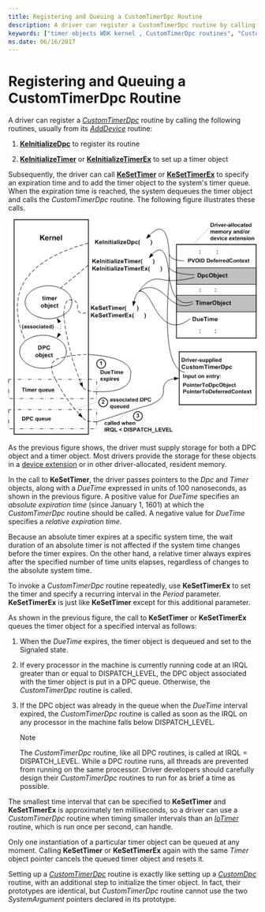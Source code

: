 ```yaml
---
title: Registering and Queuing a CustomTimerDpc Routine
description: A driver can register a CustomTimerDpc routine by calling the KeInitializeDpc, KeInitializeTimer, or KeInitializeTimerEx routines.
keywords: ["timer objects WDK kernel , CustomTimerDpc routines", "CustomTimerDpc", "queuing timer objects", "registering timer objects", "KeSetTimer", "KeSetTimerEx", "KeInitializeTimer", "KeInitializeTimerEx", "invoking CustomTimerDpc routine repeatedly", "repeatedly invoke CustomTimerDpc routine", "DueTime values", "timer expirations WDK kernel", "expired timers WDK kernel", "timer objects WDK kernel , queuing", "timer objects WDK kernel , registering", "timer objects WDK kernel , expirations"]
ms.date: 06/16/2017
---
```


# Registering and Queuing a CustomTimerDpc Routine

A driver can register a [*CustomTimerDpc*](using-a-customtimerdpc-routine.md) routine by calling the following routines, usually from its [*AddDevice*](/windows-hardware/drivers/ddi/wdm/nc-wdm-driver_add_device) routine:

1. [**KeInitializeDpc**](/windows-hardware/drivers/ddi/wdm/nf-wdm-keinitializedpc) to register its routine

2. [**KeInitializeTimer**](/windows-hardware/drivers/ddi/wdm/nf-wdm-keinitializetimer) or [**KeInitializeTimerEx**](/windows-hardware/drivers/ddi/wdm/nf-wdm-keinitializetimerex) to set up a timer object

Subsequently, the driver can call [**KeSetTimer**](/windows-hardware/drivers/ddi/wdm/nf-wdm-kesettimer) or [**KeSetTimerEx**](/windows-hardware/drivers/ddi/wdm/nf-wdm-kesettimerex) to specify an expiration time and to add the timer object to the system's timer queue. When the expiration time is reached, the system dequeues the timer object and calls the *CustomTimerDpc* routine. The following figure illustrates these calls.

![diagram illustrating using timer and dpc objects for a customtimerdpc routine.](images/3ketmdpc.png)

As the previous figure shows, the driver must supply storage for both a DPC object and a timer object. Most drivers provide the storage for these objects in a [device extension](device-extensions.md) or in other driver-allocated, resident memory.

In the call to **KeSetTimer**, the driver passes pointers to the *Dpc* and *Timer* objects, along with a *DueTime* expressed in units of 100 nanoseconds, as shown in the previous figure. A positive value for *DueTime* specifies an *absolute expiration time* (since January 1, 1601) at which the *CustomTimerDpc* routine should be called. A negative value for *DueTime* specifies a *relative expiration time*.

Because an absolute timer expires at a specific system time, the wait duration of an absolute timer is not affected if the system time changes before the timer expires. On the other hand, a relative timer always expires after the specified number of time units elapses, regardless of changes to the absolute system time.

To invoke a *CustomTimerDpc* routine repeatedly, use **KeSetTimerEx** to set the timer and specify a recurring interval in the *Period* parameter. **KeSetTimerEx** is just like **KeSetTimer** except for this additional parameter.

As shown in the previous figure, the call to **KeSetTimer** or **KeSetTimerEx** queues the timer object for a specified interval as follows:

1. When the *DueTime* expires, the timer object is dequeued and set to the Signaled state.

1. If every processor in the machine is currently running code at an IRQL greater than or equal to DISPATCH_LEVEL, the DPC object associated with the timer object is put in a DPC queue. Otherwise, the *CustomTimerDpc* routine is called.

1. If the DPC object was already in the queue when the *DueTime* interval expired, the *CustomTimerDpc* routine is called as soon as the IRQL on any processor in the machine falls below DISPATCH_LEVEL.

    > [!NOTE]
    > The *CustomTimerDpc* routine, like all DPC routines, is called at IRQL = DISPATCH_LEVEL. While a DPC routine runs, all threads are prevented from running on the same processor. Driver developers should carefully design their *CustomTimerDpc* routines to run for as brief a time as possible.

The smallest time interval that can be specified to **KeSetTimer** and **KeSetTimerEx** is approximately ten milliseconds, so a driver can use a *CustomTimerDpc* routine when timing smaller intervals than an [*IoTimer*](/windows-hardware/drivers/ddi/wdm/nc-wdm-io_timer_routine) routine, which is run once per second, can handle.

Only one instantiation of a particular timer object can be queued at any moment. Calling **KeSetTimer** or **KeSetTimerEx** again with the same *Timer* object pointer cancels the queued timer object and resets it.

Setting up a [*CustomTimerDpc*](using-a-customtimerdpc-routine.md) routine is exactly like setting up a [*CustomDpc*](/windows-hardware/drivers/ddi/wdm/nc-wdm-kdeferred_routine) routine, with an additional step to initialize the timer object. In fact, their prototypes are identical, but *CustomTimerDpc* routine cannot use the two *SystemArgument* pointers declared in its prototype.
